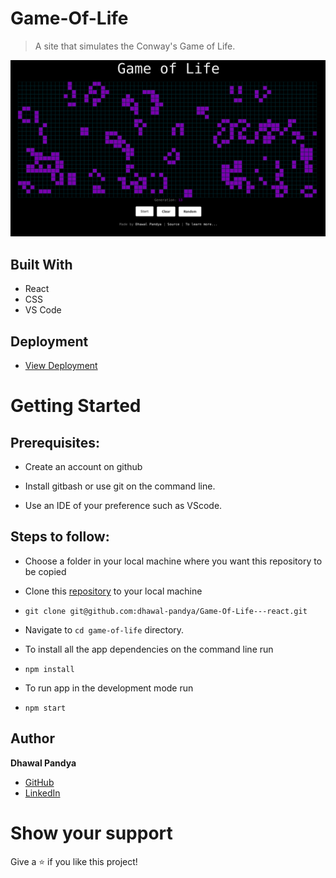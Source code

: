 # Game-Of-Life

> A site that simulates the Conway's Game of Life.

![Portfolio](https://github.com/dhawal-pandya/Game-Of-Life/blob/main/GOL.png)

## Built With

- React
- CSS
- VS Code

## Deployment

- [View Deployment](https://dhawal-pandya.github.io/Game-Of-Life/)

# Getting Started

## Prerequisites:

- Create an account on github

- Install gitbash or use git on the command line.

- Use an IDE of your preference such as VScode.

## Steps to follow:

- Choose a folder in your local machine where you want this repository to be copied

- Clone this [repository](https://github.com/dhawal-pandya/Game-Of-Life) to your local machine
- ```
  git clone git@github.com:dhawal-pandya/Game-Of-Life---react.git
  ```

- Navigate to `cd game-of-life` directory.

- To install all the app dependencies on the command line run
- ```
  npm install
  ```
- To run app in the development mode run
- ```
  npm start
  ```

## Author

**Dhawal Pandya**

- [GitHub](https://github.com/dhawal-pandya)
- [LinkedIn](https://www.linkedin.com/in/dhawal-pandya/)

# Show your support

Give a ⭐ if you like this project!
